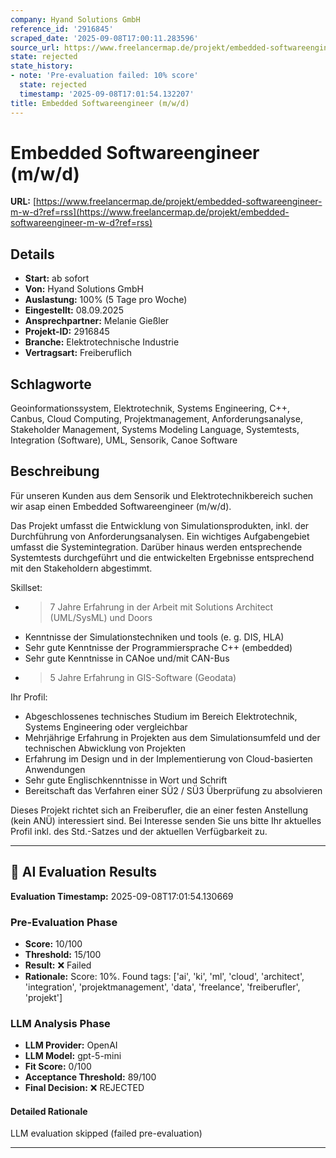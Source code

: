 ```yaml
---
company: Hyand Solutions GmbH
reference_id: '2916845'
scraped_date: '2025-09-08T17:00:11.283596'
source_url: https://www.freelancermap.de/projekt/embedded-softwareengineer-m-w-d?ref=rss
state: rejected
state_history:
- note: 'Pre-evaluation failed: 10% score'
  state: rejected
  timestamp: '2025-09-08T17:01:54.132207'
title: Embedded Softwareengineer (m/w/d)
---
```



# Embedded Softwareengineer (m/w/d)
**URL:** [https://www.freelancermap.de/projekt/embedded-softwareengineer-m-w-d?ref=rss](https://www.freelancermap.de/projekt/embedded-softwareengineer-m-w-d?ref=rss)
## Details
- **Start:** ab sofort
- **Von:** Hyand Solutions GmbH
- **Auslastung:** 100% (5 Tage pro Woche)
- **Eingestellt:** 08.09.2025
- **Ansprechpartner:** Melanie Gießler
- **Projekt-ID:** 2916845
- **Branche:** Elektrotechnische Industrie
- **Vertragsart:** Freiberuflich

## Schlagworte
Geoinformationssystem, Elektrotechnik, Systems Engineering, C++, Canbus, Cloud Computing, Projektmanagement, Anforderungsanalyse, Stakeholder Management, Systems Modeling Language, Systemtests, Integration (Software), UML, Sensorik, Canoe Software

## Beschreibung
Für unseren Kunden aus dem Sensorik und Elektrotechnikbereich suchen wir asap einen Embedded Softwareengineer (m/w/d).

Das Projekt umfasst die Entwicklung von Simulationsprodukten, inkl. der Durchführung von Anforderungsanalysen. Ein wichtiges Aufgabengebiet umfasst die Systemintegration. Darüber hinaus werden entsprechende Systemtests durchgeführt und die entwickelten Ergebnisse entsprechend mit den Stakeholdern abgestimmt.

Skillset:
- >7 Jahre Erfahrung in der Arbeit mit Solutions Architect (UML/SysML) und Doors
- Kenntnisse der Simulationstechniken und tools (e. g. DIS, HLA)
- Sehr gute Kenntnisse der Programmiersprache C++ (embedded)
- Sehr gute Kenntnisse in CANoe und/mit CAN-Bus
- >5 Jahre Erfahrung in GIS-Software (Geodata)

Ihr Profil:
- Abgeschlossenes technisches Studium im Bereich Elektrotechnik, Systems Engineering oder vergleichbar
- Mehrjährige Erfahrung in Projekten aus dem Simulationsumfeld und der technischen Abwicklung von Projekten
- Erfahrung im Design und in der Implementierung von Cloud-basierten Anwendungen
- Sehr gute Englischkenntnisse in Wort und Schrift
- Bereitschaft das Verfahren einer SÜ2 / SÜ3 Überprüfung zu absolvieren

Dieses Projekt richtet sich an Freiberufler, die an einer festen Anstellung (kein ANÜ) interessiert sind.
Bei Interesse senden Sie uns bitte Ihr aktuelles Profil inkl. des Std.-Satzes und der aktuellen Verfügbarkeit zu.

---

## 🤖 AI Evaluation Results

**Evaluation Timestamp:** 2025-09-08T17:01:54.130669

### Pre-Evaluation Phase
- **Score:** 10/100
- **Threshold:** 15/100
- **Result:** ❌ Failed
- **Rationale:** Score: 10%. Found tags: ['ai', 'ki', 'ml', 'cloud', 'architect', 'integration', 'projektmanagement', 'data', 'freelance', 'freiberufler', 'projekt']

### LLM Analysis Phase
- **LLM Provider:** OpenAI
- **LLM Model:** gpt-5-mini
- **Fit Score:** 0/100
- **Acceptance Threshold:** 89/100
- **Final Decision:** ❌ REJECTED

#### Detailed Rationale
LLM evaluation skipped (failed pre-evaluation)

---
